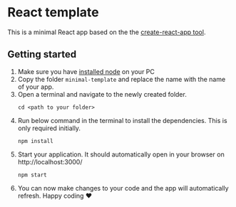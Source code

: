 # React template
This is a minimal React app based on the the [create-react-app tool](https://create-react-app.dev/).

## Getting started
1. Make sure you have [installed node](https://nodejs.org/en/download) on your PC
1. Copy the folder `minimal-template` and replace the name with the name of your app.
2. Open a terminal and navigate to the newly created folder. 
    ``` shell
    cd <path to your folder>
    ``` 
3. Run below command in the terminal to install the dependencies. This is only required initially.
    ``` shell
    npm install
    ```
4. Start your application. It should automatically open in your browser on http://localhost:3000/
    ``` shell
    npm start
    ```
5. You can now make changes to your code and the app will automatically refresh. Happy coding :heart:
